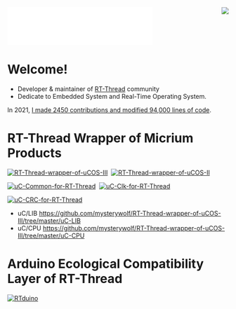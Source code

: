 <img align="right" src="https://github-readme-stats.vercel.app/api?username=mysterywolf&show_icons=true&icon_color=CE1D2D&text_color=718096&bg_color=ffffff&hide_title=true" />

<iframe frameborder="no" border="0" marginwidth="0" marginheight="0" width=330 height=86 src="//music.163.com/outchain/player?type=2&id=1379958635&auto=1&height=66"></iframe>

# Welcome!
* Developer & maintainer of [RT-Thread](https://github.com/RT-Thread/rt-thread) community
* Dedicate to Embedded System and Real-Time Operating System.

In 2021, [I made 2450 contributions and modified 94,000 lines of code](https://www.githubtrends.io/wrapped/mysterywolf).

# RT-Thread Wrapper of Micrium Products

[![RT-Thread-wrapper-of-uCOS-III](https://github-readme-stats.vercel.app/api/pin/?username=mysterywolf&repo=RT-Thread-wrapper-of-uCOS-III&show_owner=false)](https://github.com/mysterywolf/RT-Thread-wrapper-of-uCOS-III)&nbsp;
[![RT-Thread-wrapper-of-uCOS-II](https://github-readme-stats.vercel.app/api/pin/?username=mysterywolf&repo=RT-Thread-wrapper-of-uCOS-II&show_owner=false)](https://github.com/mysterywolf/RT-Thread-wrapper-of-uCOS-II)

[![uC-Common-for-RT-Thread](https://github-readme-stats.vercel.app/api/pin/?username=mysterywolf&repo=uC-Common-for-RT-Thread&show_owner=false)](https://github.com/mysterywolf/uC-Common-for-RT-Thread)&nbsp;
[![uC-Clk-for-RT-Thread](https://github-readme-stats.vercel.app/api/pin/?username=mysterywolf&repo=uC-Clk-for-RT-Thread&show_owner=false)](https://github.com/mysterywolf/uC-Clk-for-RT-Thread)

[![uC-CRC-for-RT-Thread](https://github-readme-stats.vercel.app/api/pin/?username=mysterywolf&repo=uC-CRC-for-RT-Thread&show_owner=false)](https://github.com/mysterywolf/uC-CRC-for-RT-Thread)&nbsp;

- uC/LIB https://github.com/mysterywolf/RT-Thread-wrapper-of-uCOS-III/tree/master/uC-LIB
- uC/CPU https://github.com/mysterywolf/RT-Thread-wrapper-of-uCOS-III/tree/master/uC-CPU



# Arduino Ecological Compatibility Layer of RT-Thread
[![RTduino](https://github-readme-stats.vercel.app/api/pin/?username=mysterywolf&repo=RTduino&show_owner=false)](https://github.com/mysterywolf/RTduino)&nbsp;
